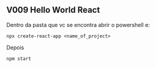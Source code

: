 
## V009 Hello World React

Dentro da pasta que vc se encontra abrir o powershell  e:

```
npx create-react-app <name_of_project>
```

Depois

```
npm start
```